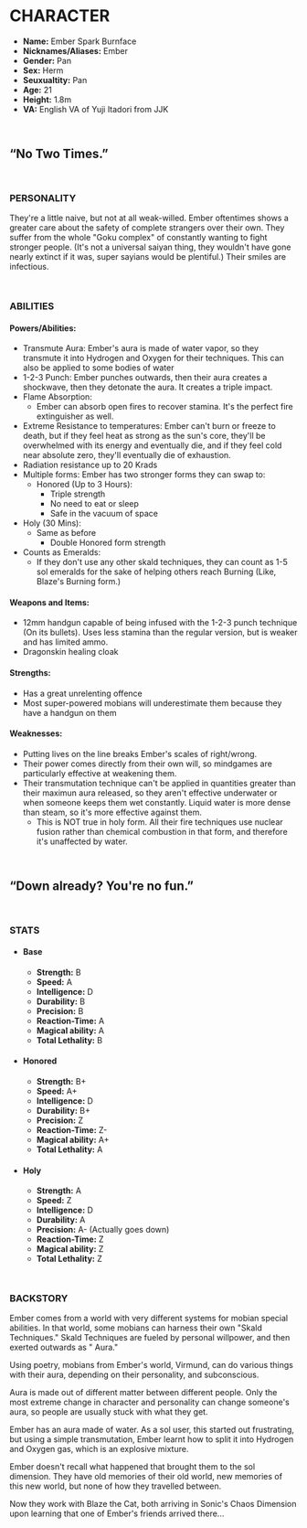 # CHARACTER

- **Name:** Ember Spark Burnface
- **Nicknames/Aliases:** Ember
- **Gender:** Pan
- **Sex:** Herm
- **Seuxualtity:** Pan
- **Age:** 21
- **Height:** 1.8m
- **VA:** English VA of Yuji Itadori from JJK

``` ```

## “No Two Times.”

``` ```

### PERSONALITY

They're a little naive, but not at all weak-willed. Ember oftentimes shows a greater care about the safety of complete strangers over their own. They suffer from the whole "Goku complex" of constantly wanting to fight stronger people. (It's not a universal saiyan thing, they wouldn't have gone nearly extinct if it was, super sayians would be plentiful.) Their smiles are infectious.

``` ```

### ABILITIES

#### Powers/Abilities:

- Transmute Aura: Ember's aura is made of water vapor, so they transmute it into Hydrogen and Oxygen for their
  techniques. This can also be applied to some bodies of water
- 1-2-3 Punch: Ember punches outwards, then their aura creates a shockwave, then they detonate the aura. It creates a
  triple impact.
- Flame Absorption:
    - Ember can absorb open fires to recover stamina. It's the perfect fire extinguisher as well.
- Extreme Resistance to temperatures: Ember can't burn or freeze to death, but if they feel heat as strong as the sun's
  core, they'll be overwhelmed with its energy and eventually die, and if they feel cold near absolute zero, they'll
  eventually die of exhaustion.
- Radiation resistance up to 20 Krads
- Multiple forms: Ember has two stronger forms they can swap to:
    - Honored (Up to 3 Hours):
        - Triple strength
        - No need to eat or sleep
        - Safe in the vacuum of space
- Holy (30 Mins):
    - Same as before
        - Double Honored form strength
- Counts as Emeralds:
    - If they don't use any other skald techniques, they can count as 1-5 sol emeralds for the sake of helping others
      reach Burning (Like, Blaze's Burning form.)

#### Weapons and Items:

- 12mm handgun capable of being infused with the 1-2-3 punch technique (On its bullets). Uses less stamina than the
  regular version, but is weaker and has limited ammo.
- Dragonskin healing cloak

#### Strengths:

- Has a great unrelenting offence
- Most super-powered mobians will underestimate them because they have a handgun on them

#### Weaknesses:

- Putting lives on the line breaks Ember's scales of right/wrong.
- Their power comes directly from their own will, so mindgames are particularly effective at weakening them.
- Their transmutation technique can't be applied in quantities greater than their maximun aura released, so they aren't
  effective underwater or when someone keeps them wet constantly. Liquid water is more dense than steam, so it's more
  effective against them.
    - This is NOT true in holy form. All their fire techniques use nuclear fusion rather than chemical combustion in
      that form, and therefore it's unaffected by water.

``` ```

## “Down already? You're no fun.”

``` ```

### STATS

- #### Base
    - **Strength:** B
    - **Speed:** A
    - **Intelligence:** D
    - **Durability:** B
    - **Precision:** B
    - **Reaction-Time:** A
    - **Magical ability:** A
    - **Total Lethality:** B
- #### Honored
    - **Strength:** B+
    - **Speed:** A+
    - **Intelligence:** D
    - **Durability:** B+
    - **Precision:** Z
    - **Reaction-Time:** Z-
    - **Magical ability:** A+
    - **Total Lethality:** A
- #### Holy
    - **Strength:** A
    - **Speed:** Z
    - **Intelligence:** D
    - **Durability:** A
    - **Precision:** A- (Actually goes down)
    - **Reaction-Time:** Z
    - **Magical ability:** Z
    - **Total Lethality:** Z

``` ```

### BACKSTORY

Ember comes from a world with very different systems for mobian special abilities. In that world, some mobians can
harness their own "Skald Techniques." Skald Techniques are fueled by personal willpower, and then exerted outwards as "
Aura."

Using poetry, mobians from Ember's world, Virmund, can do various things with their aura, depending on their
personality, and subconscious.

Aura is made out of different matter between different people. Only the most extreme change in character and personality
can change someone's aura, so people are usually stuck with what they get.

Ember has an aura made of water. As a sol user, this started out frustrating, but using a simple transmutation, Ember
learnt how to split it into Hydrogen and Oxygen gas, which is an explosive mixture.

Ember doesn't recall what happened that brought them to the sol dimension. They have old memories of their old world,
new memories of this new world, but none of how they travelled between.

Now they work with Blaze the Cat, both arriving in Sonic's Chaos Dimension upon learning that one of Ember's friends
arrived there...
